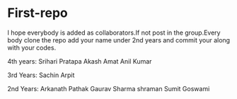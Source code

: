 First-repo
==========

I hope everybody is added as collaborators.If not post in the group.Every body clone the repo add your name
under 2nd years and commit your along with your codes.

4th years:
Srihari Pratapa
Akash Amat
Anil Kumar

3rd Years:
Sachin
Arpit

2nd Years:
Arkanath Pathak
Gaurav Sharma
shraman
Sumit Goswami
